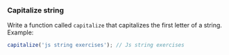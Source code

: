 ### Capitalize string

Write a function called ```capitalize``` that capitalizes the first letter of a string.
Example:

```jsx
capitalize('js string exercises'); // Js string exercises

```
